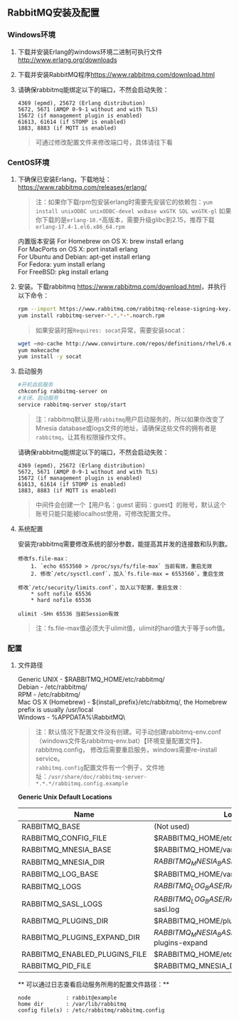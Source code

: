 ## RabbitMQ安装及配置

### Windows环境

1. 下载并安装Erlang的windows环境二进制可执行文件<http://www.erlang.org/downloads>

2. 下载并安装RabbitMQ程序<https://www.rabbitmq.com/download.html>

3. 请确保rabbitmq能绑定以下的端口，不然会启动失败：

	```
    4369 (epmd), 25672 (Erlang distribution)  
    5672, 5671 (AMQP 0-9-1 without and with TLS)  
    15672 (if management plugin is enabled)  
    61613, 61614 (if STOMP is enabled)  
    1883, 8883 (if MQTT is enabled)  
	```
	
	> 可通过修改配置文件来修改端口号，具体请往下看


### CentOS环境

1. 下确保已安装Erlang，下载地址：<https://www.rabbitmq.com/releases/erlang/>  

	> 注：如果你下载rpm包安装erlang时需要先安装它的依赖包：`yum install unixODBC unixODBC-devel wxBase wxGTK SDL wxGTK-gl`
	> 如果你下载的是`erlang-18.*`高版本，需要升级glibc到2.15，推荐下载`erlang-17.4-1.el6.x86_64.rpm`
	
	内置版本安装
    For Homebrew on OS X: brew install erlang  
    For MacPorts on OS X: port install erlang  
    For Ubuntu and Debian: apt-get install erlang  
    For Fedora: yum install erlang  
    For FreeBSD: pkg install erlang
	
2. 安装。下载rabbitmq <https://www.rabbitmq.com/download.html>，并执行以下命令：

	```bash
	rpm --import https://www.rabbitmq.com/rabbitmq-release-signing-key.asc
	yum install rabbitmq-server-*.*.*-*.noarch.rpm
	```

	> 如果安装时报`Requires: socat`异常，需要安装socat：
	
	```bash
	wget –no-cache http://www.convirture.com/repos/definitions/rhel/6.x/convirt.repo -O /etc/yum.repos.d/convirt.repo
	yum makecache
	yum install -y socat
	```

3. 启动服务

	```bash
	#开机自启服务
	chkconfig rabbitmq-server on
	#关闭、启动服务
	service rabbitmq-server stop/start
	```
	
	> 注：rabbitmq默认是用`rabbitmq`用户启动服务的，所以如果你改变了Mnesia database或logs文件的地址，请确保这些文件的拥有者是`rabbitmq`，让其有权限操作文件。
	
	请确保rabbitmq能绑定以下的端口，不然会启动失败：
	
	```
    4369 (epmd), 25672 (Erlang distribution)
    5672, 5671 (AMQP 0-9-1 without and with TLS)
    15672 (if management plugin is enabled)
    61613, 61614 (if STOMP is enabled)
    1883, 8883 (if MQTT is enabled)
	```
	
	> 中间件会创建一个【用户名：guest 密码：guest】的账号，默认这个账号只能只能被localhost使用，可修改配置文件。

4. 系统配置 

	安装完rabbitmq需要修改系统的部分参数，能提高其并发的连接数和队列数。
	
	```
	修改fs.file-max：
		1. `echo 6553560 > /proc/sys/fs/file-max` 当前有效，重启无效
		2. 修改`/etc/sysctl.conf`，加入`fs.file-max = 6553560`。重启生效
	
	修改`/etc/security/limits.conf`，加入以下配置，重启生效：
		* soft nofile 65536
		* hard nofile 65536
	
	ulimit -SHn 65536 当前Session有效
	```
	
	> 注：fs.file-max值必须大于ulimit值，ulimit的hard值大于等于soft值。  
		

### 配置

1. 文件路径
	
    Generic UNIX - $RABBITMQ_HOME/etc/rabbitmq/  
    Debian - /etc/rabbitmq/  
    RPM - /etc/rabbitmq/  
    Mac OS X (Homebrew) - ${install_prefix}/etc/rabbitmq/, the Homebrew prefix is usually /usr/local  
    Windows - %APPDATA%\RabbitMQ\
	
	> 注：默认情况下配置文件没有创建。可手动创建rabbitmq-env.conf（windows文件名rabbitmq-env.bat）【环境变量配置文件】、rabbitmq.config，
	修改后需要重启服务，windows需要re-install service。  
	> `rabbitmq.config`配置文件有一个例子，文件地址：`/usr/share/doc/rabbitmq-server-*.*.*/rabbitmq.config.example`

	**Generic Unix Default Locations**
	
	|Name	| Location|
	| ------------- | ------------- |
	|RABBITMQ_BASE 	|(Not used)|
	|RABBITMQ_CONFIG_FILE 	|$RABBITMQ_HOME/etc/rabbitmq/rabbitmq|
	|RABBITMQ_MNESIA_BASE 	|$RABBITMQ_HOME/var/lib/rabbitmq/mnesia|
	|RABBITMQ_MNESIA_DIR 	|$RABBITMQ_MNESIA_BASE/$RABBITMQ_NODENAME|
	|RABBITMQ_LOG_BASE 	|$RABBITMQ_HOME/var/log/rabbitmq|
	|RABBITMQ_LOGS 	|$RABBITMQ_LOG_BASE/$RABBITMQ_NODENAME.log|
	|RABBITMQ_SASL_LOGS 	|$RABBITMQ_LOG_BASE/$RABBITMQ_NODENAME-sasl.log|
	|RABBITMQ_PLUGINS_DIR 	|$RABBITMQ_HOME/plugins|
	|RABBITMQ_PLUGINS_EXPAND_DIR 	|$RABBITMQ_MNESIA_BASE/$RABBITMQ_NODENAME-plugins-expand|
	|RABBITMQ_ENABLED_PLUGINS_FILE 	|$RABBITMQ_HOME/etc/rabbitmq/enabled_plugins|
	|RABBITMQ_PID_FILE 	|$RABBITMQ_MNESIA_DIR.pid|

	** 可以通过日志查看启动服务所用的配置文件路径：**
	
	```
	node           : rabbit@example
	home dir       : /var/lib/rabbitmq
	config file(s) : /etc/rabbitmq/rabbitmq.config
	```
	
	
	
	
	
	
